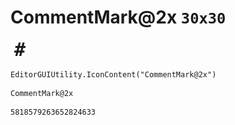# CommentMark@2x `30x30`
<img src="/img/CommentMark@2x.png" width=30 height=30>

``` CSharp
EditorGUIUtility.IconContent("CommentMark@2x")
```
```
CommentMark@2x
```
```
5818579263652824633
```

